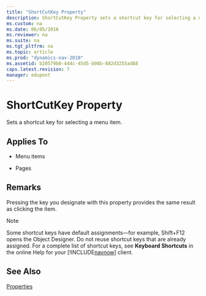 ```yaml
---
title: "ShortCutKey Property"
description: ShortCutKey Property sets a shortcut key for selecting a menu item.
ms.custom: na
ms.date: 06/05/2016
ms.reviewer: na
ms.suite: na
ms.tgt_pltfrm: na
ms.topic: article
ms.prod: "dynamics-nav-2018"
ms.assetid: b20579b0-444c-45d5-b98b-882d3255ad88
caps.latest.revision: 7
manager: edupont
---
```

# ShortCutKey Property
Sets a shortcut key for selecting a menu item.  
  
## Applies To  
  
-   Menu items  
  
-   Pages  
  
## Remarks  
 Pressing the key you designate with this property provides the same result as clicking the item.  
  
> [!NOTE]  
>  Some shortcut keys have default assignments—for example, Shift+F12 opens the Object Designer. Do not reuse shortcut keys that are already assigned. For a complete list of shortcut keys, see **Keyboard Shortcuts** in the online Help for your [!INCLUDE[navnow](includes/navnow_md.md)] client.  
  
## See Also  
 [Properties](Properties.md)